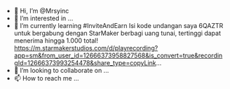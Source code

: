 - 👋 Hi, I’m @Mrsyinc
- 👀 I’m interested in ...
- 🌱 I’m currently learning #InviteAndEarn
Isi kode undangan saya 6QAZTR untuk bergabung dengan StarMaker berbagi uang tunai, tertinggi dapat menerima hingga 1.000 total!
https://m.starmakerstudios.com/d/playrecording?app=sm&from_user_id=12666373958827568&is_convert=true&recordingId=12666373993254478&share_type=copyLink...
- 💞️ I’m looking to collaborate on ...
- 📫 How to reach me ...

<!---
Mrsyinc/Mrsyinc is a ✨ special ✨ repository because its `README.md` (this file) appears on your GitHub profile.
You can click the Preview link to take a look at your changes.
--->
